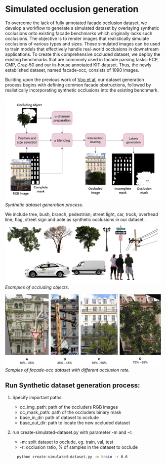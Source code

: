 # Simulated occlusion generation

To overcome the lack of fully annotated facade occlusion dataset, we develop a workflow to generate a simulated dataset by overlaying synthetic occlusions onto existing facade benchmarks which originally lacks such occlusions. The objective is to render images that realistically simulate occlusions of various types and sizes. These simulated images can be used to train models that effectively handle real-world occlusions in downstream applications. To create this comprehensive occluded dataset, we deploy the existing benchmarks that are commonly used in facade parsing tasks: ECP, CMP, Graz-50 and our in-house annotated KIT dataset. Thus, the newly established dataset, named facade-occ, consists of 1090 images.

Building upon the previous work of [Voo et al](chrome-extension://efaidnbmnnnibpcajpcglclefindmkaj/https://arxiv.org/pdf/2205.06218), our dataset generation process begins with defining common facade obstructions, followed by realistically incorporating synthetic occlusions into the existing benchmark.

![](images/sim-dataset.png)
*Synthetic dataset generation process.*

We include tree, bush, branch, pedestrian, street light, car, truck, overhead line, flag, street sign and pole as synthetic occlusions in our dataset.
![](images/occluders-2.png)
*Examples of occluding objects.*

![](images/occ-info.png)
*Samples of facade-occ dataset with different occlusion rate.*

## Run Synthetic dataset generation process:

1. Specify important paths:
   - oc_img_path: path of the occluders RGB images
   - oc_mask_path: path of the occluders binary mask
   - base_in_dir: path of dataset to occlude
   - base_out_dir: path to locate the new occluded dataset

2. run create-simulated-dataset.py with parameter -m and -r:
   - -m: split dataset to occlude, eg. train, val, test
   - -r: occlusion ratio, % of samples in the dataset to occlude
   ```bash
     python create-simulated-dataset.py -m train -r 0.6
   ```
